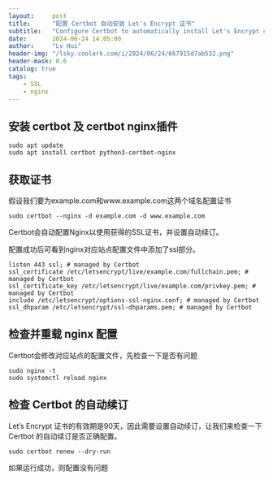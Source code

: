 ```yaml
---
layout:     post
title:      "配置 Certbot 自动安装 Let's Encrypt 证书"
subtitle:   "Configure Certbot to automatically install Let's Encrypt certificate"
date:       2024-06-24 14:05:00
author:     "Lv Hui"
header-img: "/lsky.coolerk.com/i/2024/06/24/667915d7ab532.png"
header-mask: 0.6
catalog: true
tags:
    - SSL
    - nginx
---
```


## 安装 certbot 及 certbot nginx插件

```shell
sudo apt update
sudo apt install certbot python3-certbot-nginx
```

## 获取证书

假设我们要为example.com和www.example.com这两个域名配置证书

```shell
sudo certbot --nginx -d example.com -d www.example.com
```

Certbot会自动配置Nginx以使用获得的SSL证书，并设置自动续订。

配置成功后可看到nginx对应站点配置文件中添加了ssl部分。

```
listen 443 ssl; # managed by Certbot
ssl_certificate /etc/letsencrypt/live/example.com/fullchain.pem; # managed by Certbot 
ssl_certificate_key /etc/letsencrypt/live/example.com/privkey.pem; # managed by Certbot 
include /etc/letsencrypt/options-ssl-nginx.conf; # managed by Certbot 
ssl_dhparam /etc/letsencrypt/ssl-dhparams.pem; # managed by Certbot
```

## 检查并重载 nginx 配置

Certbot会修改对应站点的配置文件，先检查一下是否有问题

```shell
sudo nginx -t
sudo systemctl reload nginx
```

## 检查 Certbot 的自动续订

Let’s Encrypt 证书的有效期是90天，因此需要设置自动续订，让我们来检查一下 Certbot 的自动续订是否正确配置。

```shell
sudo certbot renew --dry-run
```

如果运行成功，则配置没有问题
